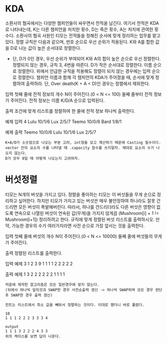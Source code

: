 # KDA

소환사의 협곡에서는 다양한 챔피언들이 싸우면서 전적을 남긴다.
여기서 전적은 KDA로 나타내는데, K는 다른 챔피언을 처치한 횟수, D는 죽은 횟수, A는 처치에 관여한 횟수다.
소환사의 협곡 사원인 티모는 전적들을 정해진 순서에 맞게 정리하는 업무를 맡고 있다.
정렬 규칙은 다음과 같으며, 번호 순으로 우선 순위가 적용된다.
K와 A를 합한 값을 D로 나눈 값이 높은 순서대로 정렬한다.
* 단, D가 0인 경우, 우선 순위가 부여되어 K와 A의 합이 높은 순으로 우선 정렬한다. 정렬되지 않는 경우, 규칙 3, 4번을 따른다.
D가 작은 순서대로 정렬한다.
이름 순으로 정렬한다.
위에서 언급한 규칙을 적용해도 정렬이 되지 않는 경우에는 입력 순으로 정렬한다.
챔피언 이름과 함께 각 챔피언의 KDA가 주어졌을 때, 순서에 맞게 정렬하여 출력하라.
단, Over death(K + A < D)인 경우는 정렬에서 제외한다.


입력
첫째 줄에 전적 정보의 개수 N이 주어진다.(0 < N <= 100)
둘째 줄부터 전적 정보가 주어진다. 전적 정보는 이름 K/D/A 순으로 입력된다.

출력
조건에 맞게 리스트를 정렬하여 한 줄에 전적 정보 하나씩 출력한다.

예제 입력
4
Lulu 10/1/6
Lux 2/5/7
Teemo 10/0/6
Bard 1/8/1

예제 출력
Teemo 10/0/6
Lulu 10/1/6
Lux 2/5/7

```
K+A/D가 소숫점으로 나오는 부분 고려, int형을 갖고 계산하기 때문에 Casting 필수이다.
vector 안의 요소의 수를 나타낼 때 .capacity 함수를 쓰지말자. 제대로 요소의 수가 나오지 않는다.
D가 모두 0일 때 어떻게 나오는지 고려하자.
```

# 버섯정렬

티모는 N개의 버섯을 가지고 있다. 정렬을 좋아하는 티모는 이 버섯들을 무게 순으로 정리하고 싶어한다.
하지만 티모가 가지고 있는 버섯은 매우 불안정하여 하나라도 잘못 건드리면 모든 버섯이 폭발해버린다.
따라서, 하나를 건드리더라도 다른 버섯은 영향이 없도록 연속으로 나열된 버섯이 연속된 값(무게)을 가지지 않게끔
(Mushroom[i] + 1 != Mushroom[i+1]) 정리하려고 한다.
규칙에 맞게 정렬된 버섯 리스트를 출력하시오.
만약, 가능한 경우의 수가 여러가지라면 사전 순으로 가장 앞서는 것을 출력한다.


입력
첫째 줄에 버섯의 개수 N이 주어진다.(0 < N <= 10000)
둘째 줄에 버섯들의 무게가 주어진다.

출력
정렬된 리스트를 출력한다.

입력 예제
3
1 2 3
9
1 1 1 1 2 2 2 2 2

출력 예제
1 3 2
2 2 2 2 2 1 1 1 1

```
처음에 제작한 알고리즘은 모든 일반경우에 맞지 않는다.
(뒤에서 하나씩 앞의것과 SWAP한 경우 사전순출력 갱신 -> 하나씩 SWAP하며 모든 경우 판단후 SWAP한 경우 출력 갱신)

힌트는 리스트에서 최소 값을 빼와서 정렬하는 것이다. 이대로 했더니 바로 풀렸다.

10
1 1 1 2 2 2 3 3 3 4

output
1 1 1 3 2 2 2 4 3 3
위의 케이스를 보면 답이 나온다.
```
